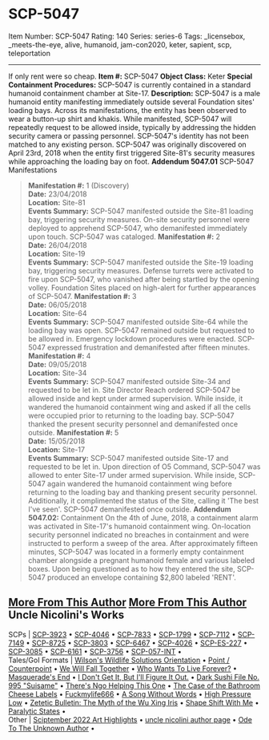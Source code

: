 # SCP-5047
Item Number: SCP-5047
Rating: 140
Series: series-6
Tags: _licensebox, _meets-the-eye, alive, humanoid, jam-con2020, keter, sapient, scp, teleportation

---

If only rent were so cheap.
**Item #:** SCP-5047
**Object Class:** Keter
**Special Containment Procedures:** SCP-5047 is currently contained in a standard humanoid containment chamber at Site-17.
**Description:** SCP-5047 is a male humanoid entity manifesting immediately outside several Foundation sites' loading bays. Across its manifestations, the entity has been observed to wear a button-up shirt and khakis. While manifested, SCP-5047 will repeatedly request to be allowed inside, typically by addressing the hidden security camera or passing personnel. SCP-5047's identity has not been matched to any existing person.
SCP-5047 was originally discovered on April 23rd, 2018 when the entity first triggered Site-81's security measures while approaching the loading bay on foot.
**Addendum 5047.01** SCP-5047 Manifestations
> **Manifestation #:** 1 (Discovery)  
>  **Date:** 23/04/2018  
>  **Location:** Site-81  
>  **Events Summary:** SCP-5047 manifested outside the Site-81 loading bay, triggering security measures. On-site security personnel were deployed to apprehend SCP-5047, who demanifested immediately upon touch. SCP-5047 was cataloged.
> **Manifestation #:** 2  
>  **Date:** 26/04/2018  
>  **Location:** Site-19  
>  **Events Summary:** SCP-5047 manifested outside the Site-19 loading bay, triggering security measures. Defense turrets were activated to fire upon SCP-5047, who vanished after being startled by the opening volley. Foundation Sites placed on high-alert for further appearances of SCP-5047.
> **Manifestation #:** 3  
>  **Date:** 06/05/2018  
>  **Location:** Site-64  
>  **Events Summary:** SCP-5047 manifested outside Site-64 while the loading bay was open. SCP-5047 remained outside but requested to be allowed in. Emergency lockdown procedures were enacted. SCP-5047 expressed frustration and demanifested after fifteen minutes.
> **Manifestation #:** 4  
>  **Date:** 09/05/2018  
>  **Location:** Site-34  
>  **Events Summary:** SCP-5047 manifested outside Site-34 and requested to be let in. Site Director Reach ordered SCP-5047 be allowed inside and kept under armed supervision. While inside, it wandered the humanoid containment wing and asked if all the cells were occupied prior to returning to the loading bay. SCP-5047 thanked the present security personnel and demanifested once outside.
> **Manifestation #:** 5  
>  **Date:** 15/05/2018  
>  **Location:** Site-17  
>  **Events Summary:** SCP-5047 manifested outside Site-17 and requested to be let in. Upon direction of O5 Command, SCP-5047 was allowed to enter Site-17 under armed supervision. While inside, SCP-5047 again wandered the humanoid containment wing before returning to the loading bay and thanking present security personnel. Additionally, it complimented the status of the Site, calling it 'The best I've seen'. SCP-5047 demanifested once outside.
**Addendum 5047.02:** Containment
On the 4th of June, 2018, a containment alarm was activated in Site-17's humanoid containment wing. On-location security personnel indicated no breaches in containment and were instructed to perform a sweep of the area. After approximately fifteen minutes, SCP-5047 was located in a formerly empty containment chamber alongside a pregnant humanoid female and various labeled boxes. Upon being questioned as to how they entered the site, SCP-5047 produced an envelope containing $2,800 labeled 'RENT'.
  
  
  

[More From This Author](javascript:;)
[More From This Author](javascript:;)
Uncle Nicolini's Works  
---  
SCPs |  [SCP-3923](/scp-3923) • [SCP-4046](/scp-4046) • [SCP-7833](/scp-7833) • [SCP-1799](/scp-1799) • [SCP-7112](/scp-7112) • [SCP-7149](/scp-7149) • [SCP-8725](/scp-8725) • [SCP-3803](/scp-3803) • [SCP-6467](/scp-6467) • [SCP-4026](/scp-4026) • [SCP-ES-227](/scp-es-227) • [SCP-3085](/scp-3085) • [SCP-6161](/scp-6161) • [SCP-3756](/scp-3756) • [SCP-057-INT](/scp-057-int) •  
Tales/GoI Formats |  [Wilson's Wildlife Solutions Orientation](/wilsons-orientation) • [Point / Counterpoint](/point-counterpoint) • [We Will Fall Together](/we-will-fall-together) • [Who Wants To Live Forever?](/who-wants-to-live-forever) • [Masquerade's End](/piercing-the-veil) • [I Don't Get It, But I'll Figure It Out.](/coming-out-to-the-woods) • [Dark Sushi File No. 995 "Suisame"](/yamizushi-file-no995) • [There's Ngo Helping This One](/theres-ngo-helping-this-one) • [The Case of the Bathroom Cheese Labels](/the-case-of-the-bathroom-cheese-labels) • [Fuckmylife666](/fuckmylife666) • [A Song Without Words](/a-song-without-words) • [High Pressure Low](/high-pressure-low) • [Zetetic Bulletin: The Myth of the Wu Xing Iris](/zetetic-bulletin-wu-xing-iris) • [Shape Shift With Me](/shape-shift-with-me) • [Paralytic States](/paralytic-states) •  
Other |  [Sciptember 2022 Art Highlights](/sciptember-2022-art) • [uncle nicolini author page](/uncle-nicolini-author-page) • [Ode To The Unknown Author](/ode-to-the-unknown-author) •